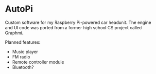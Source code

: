 # AutoPi
Custom software for my Raspberry Pi-powered car headunit. The engine and UI code was ported from a former high school CS project called Graphmi.

Planned features:
 - Music player
 - FM radio
 - Remote controller module
 - Bluetooth?

